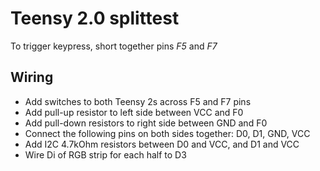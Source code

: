 # Teensy 2.0 splittest

To trigger keypress, short together pins *F5* and *F7*

## Wiring
- Add switches to both Teensy 2s across F5 and F7 pins
- Add pull-up resistor to left side between VCC and F0
- Add pull-down resistors to right side between GND and F0
- Connect the following pins on both sides together: D0, D1, GND, VCC
- Add I2C 4.7kOhm resistors between D0 and VCC, and D1 and VCC
- Wire Di of RGB strip for each half to D3
